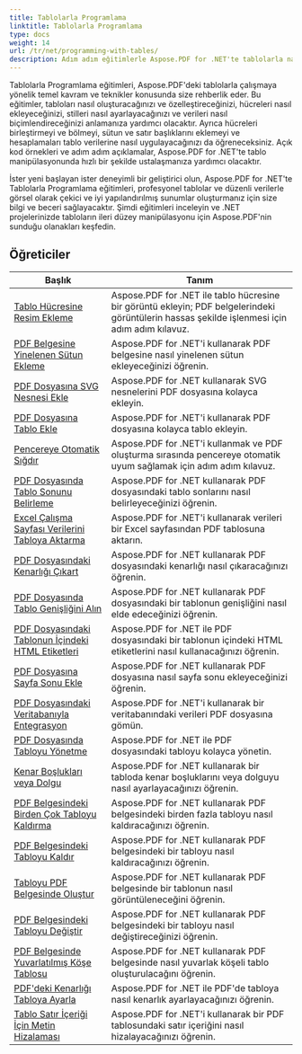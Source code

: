 ```yaml
---
title: Tablolarla Programlama
linktitle: Tablolarla Programlama
type: docs
weight: 14
url: /tr/net/programming-with-tables/
description: Adım adım eğitimlerle Aspose.PDF for .NET'te tablolarla nasıl programlanacağını öğrenin.
---
```

Tablolarla Programlama eğitimleri, Aspose.PDF'deki tablolarla çalışmaya yönelik temel kavram ve teknikler konusunda size rehberlik eder. Bu eğitimler, tabloları nasıl oluşturacağınızı ve özelleştireceğinizi, hücreleri nasıl ekleyeceğinizi, stilleri nasıl ayarlayacağınızı ve verileri nasıl biçimlendireceğinizi anlamanıza yardımcı olacaktır. Ayrıca hücreleri birleştirmeyi ve bölmeyi, sütun ve satır başlıklarını eklemeyi ve hesaplamaları tablo verilerine nasıl uygulayacağınızı da öğreneceksiniz. Açık kod örnekleri ve adım adım açıklamalar, Aspose.PDF for .NET'te tablo manipülasyonunda hızlı bir şekilde ustalaşmanıza yardımcı olacaktır.

İster yeni başlayan ister deneyimli bir geliştirici olun, Aspose.PDF for .NET'te Tablolarla Programlama eğitimleri, profesyonel tablolar ve düzenli verilerle görsel olarak çekici ve iyi yapılandırılmış sunumlar oluşturmanız için size bilgi ve beceri sağlayacaktır. Şimdi eğitimleri inceleyin ve .NET projelerinizde tabloların ileri düzey manipülasyonu için Aspose.PDF'nin sunduğu olanakları keşfedin.

## Öğreticiler
| Başlık | Tanım |
| --- | --- | 
| [Tablo Hücresine Resim Ekleme](./add-image-in-a-table-cell/) | Aspose.PDF for .NET ile tablo hücresine bir görüntü ekleyin; PDF belgelerindeki görüntülerin hassas şekilde işlenmesi için adım adım kılavuz. |  
| [PDF Belgesine Yinelenen Sütun Ekleme](./add-repeating-column/) | Aspose.PDF for .NET'i kullanarak PDF belgesine nasıl yinelenen sütun ekleyeceğinizi öğrenin. |  
| [PDF Dosyasına SVG Nesnesi Ekle](./add-svg-object/) | Aspose.PDF for .NET kullanarak SVG nesnelerini PDF dosyasına kolayca ekleyin. |  
| [PDF Dosyasına Tablo Ekle](./add-table/) | Aspose.PDF for .NET'i kullanarak PDF dosyasına kolayca tablo ekleyin. |  
| [Pencereye Otomatik Sığdır](./auto-fit-to-window/) | Aspose.PDF for .NET'i kullanmak ve PDF oluşturma sırasında pencereye otomatik uyum sağlamak için adım adım kılavuz. |  
| [PDF Dosyasında Tablo Sonunu Belirleme](./determine-table-break/) | Aspose.PDF for .NET kullanarak PDF dosyasındaki tablo sonlarını nasıl belirleyeceğinizi öğrenin. |  
| [Excel Çalışma Sayfası Verilerini Tabloya Aktarma](./export-excel-worksheet-data-to-table/) | Aspose.PDF for .NET'i kullanarak verileri bir Excel sayfasından PDF tablosuna aktarın. |  
| [PDF Dosyasındaki Kenarlığı Çıkart](./extract-border/) | Aspose.PDF for .NET kullanarak PDF dosyasındaki kenarlığı nasıl çıkaracağınızı öğrenin. |  
| [PDF Dosyasında Tablo Genişliğini Alın](./get-table-width/) | Aspose.PDF for .NET kullanarak PDF dosyasındaki bir tablonun genişliğini nasıl elde edeceğinizi öğrenin. |  
| [PDF Dosyasındaki Tablonun İçindeki HTML Etiketleri](./html-tags-inside-table/) | Aspose.PDF for .NET ile PDF dosyasındaki bir tablonun içindeki HTML etiketlerini nasıl kullanacağınızı öğrenin. |  
| [PDF Dosyasına Sayfa Sonu Ekle](./insert-page-break/) | Aspose.PDF for .NET kullanarak PDF dosyasına nasıl sayfa sonu ekleyeceğinizi öğrenin. |  
| [PDF Dosyasındaki Veritabanıyla Entegrasyon](./integrate-with-database/) | Aspose.PDF for .NET'i kullanarak bir veritabanındaki verileri PDF dosyasına gömün. |  
| [PDF Dosyasında Tabloyu Yönetme](./manipulate-table/) | Aspose.PDF for .NET ile PDF dosyasındaki tabloyu kolayca yönetin. |  
| [Kenar Boşlukları veya Dolgu](./margins-or-padding/) | Aspose.PDF for .NET kullanarak bir tabloda kenar boşluklarını veya dolguyu nasıl ayarlayacağınızı öğrenin. |  
| [PDF Belgesindeki Birden Çok Tabloyu Kaldırma](./remove-multiple-tables/) | Aspose.PDF for .NET kullanarak PDF belgesindeki birden fazla tabloyu nasıl kaldıracağınızı öğrenin. |  
| [PDF Belgesindeki Tabloyu Kaldır](./remove-table/) | Aspose.PDF for .NET kullanarak PDF belgesindeki bir tabloyu nasıl kaldıracağınızı öğrenin. |  
| [Tabloyu PDF Belgesinde Oluştur](./render-table/) | Aspose.PDF for .NET kullanarak PDF belgesinde bir tablonun nasıl görüntüleneceğini öğrenin. |  
| [PDF Belgesindeki Tabloyu Değiştir](./replace-table/) | Aspose.PDF for .NET kullanarak PDF belgesindeki bir tabloyu nasıl değiştireceğinizi öğrenin. |  
| [PDF Belgesinde Yuvarlatılmış Köşe Tablosu](./rounded-corner-table/) | Aspose.PDF for .NET kullanarak PDF belgesinde nasıl yuvarlak köşeli tablo oluşturulacağını öğrenin. |  
| [PDF'deki Kenarlığı Tabloya Ayarla](./set-border/) | Aspose.PDF for .NET ile PDF'de tabloya nasıl kenarlık ayarlayacağınızı öğrenin. |  
| [Tablo Satır İçeriği İçin Metin Hizalaması](./text-alignment-for-table-row-content/) | Aspose.PDF for .NET'i kullanarak bir PDF tablosundaki satır içeriğini nasıl hizalayacağınızı öğrenin. |  